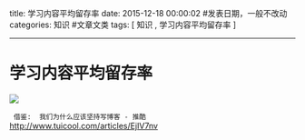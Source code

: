 title: 学习内容平均留存率
date: 2015-12-18 00:00:02 #发表日期，一般不改动
categories: 知识  #文章文类
tags: [ 知识 , 学习内容平均留存率 ]



---
# 学习内容平均留存率



![]( http://ll-blog.oss-cn-hangzhou.aliyuncs.com/15-12-18/30111185.jpg)


<!--
-->

` 借鉴:  我们为什么应该坚持写博客 - 推酷`
http://www.tuicool.com/articles/EjIV7nv


<!-- more -->
